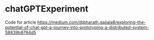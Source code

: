 # chatGPTExperiment
Code for article https://medium.com/@bharath.gajjala8/exploring-the-potential-of-chat-gpt-a-journey-into-prototyping-a-distributed-system-58839b9794d5

